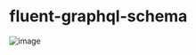 # fluent-graphql-schema

![image](https://user-images.githubusercontent.com/10719495/127453074-ccedeb93-3c8b-447e-8543-a2623f650df6.png)
